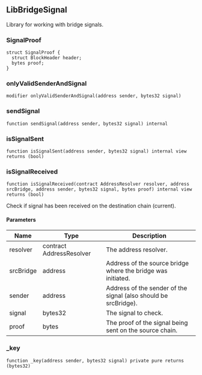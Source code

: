 ## LibBridgeSignal

Library for working with bridge signals.

### SignalProof

```solidity
struct SignalProof {
  struct BlockHeader header;
  bytes proof;
}
```

### onlyValidSenderAndSignal

```solidity
modifier onlyValidSenderAndSignal(address sender, bytes32 signal)
```

### sendSignal

```solidity
function sendSignal(address sender, bytes32 signal) internal
```

### isSignalSent

```solidity
function isSignalSent(address sender, bytes32 signal) internal view returns (bool)
```

### isSignalReceived

```solidity
function isSignalReceived(contract AddressResolver resolver, address srcBridge, address sender, bytes32 signal, bytes proof) internal view returns (bool)
```

Check if signal has been received on the destination chain (current).

#### Parameters

| Name | Type | Description |
| ---- | ---- | ----------- |
| resolver | contract AddressResolver | The address resolver. |
| srcBridge | address | Address of the source bridge where the bridge                  was initiated. |
| sender | address | Address of the sender of the signal               (also should be srcBridge). |
| signal | bytes32 | The signal to check. |
| proof | bytes | The proof of the signal being sent on the source chain. |

### _key

```solidity
function _key(address sender, bytes32 signal) private pure returns (bytes32)
```

